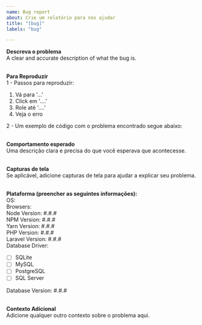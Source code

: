 ```yaml
---
name: Bug report
about: Crie um relatório para nos ajudar
title: "[bug]"
labels: "bug"

---
```


**Descreva o problema**\
A clear and accurate description of what the bug is.

\
**Para Reproduzir**\
1 - Passos para reproduzir:
1. Vá para '...'
2. Click em '....'
3. Role até '....'
4. Veja o erro

2 - Um exemplo de código com o problema encontrado segue abaixo:

\
**Comportamento esperado**\
Uma descrição clara e precisa do que você esperava que acontecesse.

\
**Capturas de tela**\
Se aplicável, adicione capturas de tela para ajudar a explicar seu problema.

\
**Plataforma (preencher as seguintes informações):**\
OS:\
Browsers:\
Node Version: #.#.#\
NPM Version: #.#.#\
Yarn Version: #.#.#\
PHP Version: #.#.#\
Laravel Version: #.#.#\
Database Driver:
- [ ] SQLite
- [ ] MySQL
- [ ] PostgreSQL
- [ ] SQL Server

Database Version: #.#.#

\
**Contexto Adicional**\
Adicione qualquer outro contexto sobre o problema aqui.
